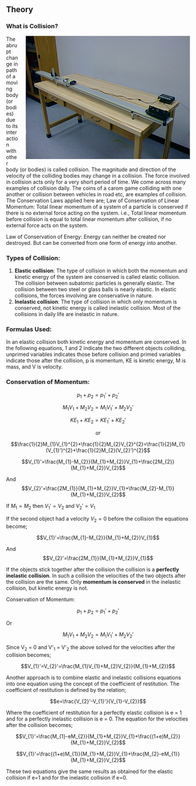 ## Theory 
### What is Collision?


<div style="float: right; margin-left: 20px;"> <img src="./images/figure1.jpg" alt="Figure 1" style="max-width: 450px; height: auto;"> <p style="text-align: center; font-size: smaller; font-style: italic;"></p> </div>


The abrupt change in path of a moving body (or bodies) due to its interaction with other body (or bodies) is called collision. The magnitude and direction of the velocity of the colliding bodies may change in a collision. The force involved in collision acts only for a very short period of time. We come across many examples of collision daily. The coins of a carom game colliding with one another or collision between vehicles in road etc, are examples of collision. The Conservation Laws applied here are;
Law of Conservation of Linear Momentum: Total linear momentum of a system of a particle is conserved if there is no external force acting on the system.
i.e., Total linear momentum before collision is equal to total linear momentum after collision, if no external force acts on the system.

Law of Conservation of Energy: Energy can neither be created nor destroyed. But can be converted from one form of energy into another. 

### Types of Collision:
 
1. **Elastic collision**: The type of collision in which both the momentum and kinetic energy of the system are conserved is called elastic collision. The collision between subatomic particles is generally elastic. The collision between two steel or glass balls is nearly elastic. In elastic collisions, the forces involving are conservative in nature.
2. **Inelastic collision**: The type of collision in which only momentum is conserved, not kinetic energy is called inelastic collision. Most of the collisions in daily life are inelastic in nature.

### Formulas Used:
 

In an elastic collision both kinetic energy and momentum are conserved. In the following equations, 1 and 2 indicate the two different objects colliding, unprimed variables indicates those before collision and primed variables indicate those after the collision, p is momentum, KE is kinetic energy, M is mass, and V is velocity.

 
### Conservation of Momentum:

$$p_{1}+p_{2}=p_{1}'+p_{2}'$$

$$M_{1}V_{1}+M_{2}V_{2}=M_{1}V_{1}'+M_{2}V_{2}'$$

$$KE_{1}+KE_{2}=KE_{1}'+KE_{2}'$$

$$or$$

$$\frac{1}{2}M_{1}V_{1}^{2}+\frac{1}{2}M_{2}V_{2}^{2}=\frac{1}{2}M_{1}(V_{1}')^{2}+\frac{1}{2}M_{2}(V_{2}')^{2}$$

$$V_{1}'=\frac{M_{1}-M_{2}}{M_{1}+M_{2}}V_{1}+\frac{2M_{2}}{M_{1}+M_{2}}V_{2}$$

And
$$V_{2}'=\frac{2M_{1}}{M_{1}+M_{2}}V_{1}+\frac{M_{2}-M_{1}}{M_{1}+M_{2}}V_{2}$$

If $M_{1}=M_{2}$ then $V_{1}'=V_{2}$ and $V_{2}'=V_{1}$

If the second object had a velocity $V_{2} =0$ before the collision the equations become;

$$V_{1}'=\frac{M_{1}-M_{2}}{M_{1}+M_{2}}V_{1}$$

And
$$V_{2}'=\frac{2M_{1}}{M_{1}+M_{2}}V_{1}$$

If the objects stick together after the collision the collision is a **perfectly inelastic collision**. In such a collision the velocities of the two objects after the collision are the same. Only **momentum is conserved** in the inelastic collision, but kinetic energy is not.

Conservation of Momentum:

$$p_{1}+p_{2}=p_{1}'+p_{2}'$$

Or

$$M_{1}V_{1}+M_{2}V_{2}=M_{1}V_{1}'+M_{2}V_{2}'$$


<p style="TEXT-ALIGN: left">Since V<sub>2</sub> = 0 and V'<sub>1</sub> = V'<sub>2</sub> the above solved for the velocities after the collision becomes;</p>

$$V_{1}'=V_{2}'=\frac{M_{1}V_{1}+M_{2}V_{2}}{M_{1}+M_{2}}$$

Another approach is to combine elastic and inelastic collisions equations into one equation using the concept of the coefficient of restitution. The coefficient of restitution is defined by the relation;

$$e=\frac{V_{2}'-V_{1}'}{V_{1}-V_{2}}$$


Where the coefficient of restitution for a perfectly elastic collision is e = 1 and for a perfectly inelastic collision is e = 0. The equation for the velocities after the collision becomes;

$$V_{1}'=\frac{M_{1}-eM_{2}}{M_{1}+M_{2}}V_{1}+\frac{(1+e)M_{2}}{M_{1}+M_{2}}V_{2}$$

$$V_{1}'=\frac{(1+e)M_{1}}{M_{1}+M_{2}}V_{1}+\frac{M_{2}-eM_{1}}{M_{1}+M_{2}}V_{2}$$

These two equations give the same results as obtained for the elastic collision if e=1 and for the inelastic collision if e=0.
